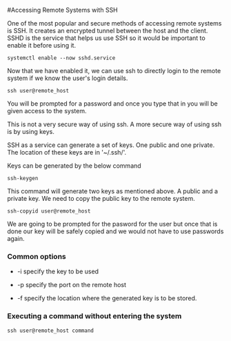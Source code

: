 #Accessing Remote Systems with SSH

One of the most popular and secure methods of accessing remote systems is SSH. It creates an encrypted tunnel between the host and the client. SSHD is the service that helps us use SSH so it would be important to enable it before using it. 

	systemctl enable --now sshd.service

Now that we have enabled it, we can use ssh to directly login to the remote system if we know the user's login details.

	ssh user@remote_host

You will be prompted for a password and once you type that in you will be given access to the system. 

This is not a very secure way of using ssh. A more secure way of using ssh is by using keys. 


SSH as a service can generate a set of keys. One public and one private. The location of these keys are in '~/.ssh/'. 

Keys can be generated by the below command

	ssh-keygen

This command will generate two keys as mentioned above. A public and a private key. We need to copy the public key to the remote system.

	ssh-copyid user@remote_host

We are going to be prompted for the pasword for the user but once that is done our key will be safely copied and we would not have to use passwords again. 


### Common options 

- -i specify the key to be used

- -p specify the port on the remote host

- -f specify the location where the generated key is to be stored. 


### Executing a command without entering the system

	ssh user@remote_host command 




